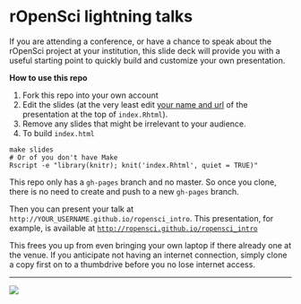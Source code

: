 
# rOpenSci lightning talks

If you are attending a conference, or have a chance to speak about the rOpenSci project at your institution, this slide deck will provide you with a useful starting point to quickly build and customize your own presentation. 

__How to use this repo__

1. Fork this repo into your own account
2. Edit the slides (at the very least edit [your name and url](https://github.com/ropensci/ropensci_intro/blob/master/index.Rhtml#L3-L5) of the presentation at the top of `index.Rhtml`).
3. Remove any slides that might be irrelevant to your audience.
4. To build `index.html`
```
make slides
# Or of you don't have Make
Rscript -e "library(knitr); knit('index.Rhtml', quiet = TRUE)"
```

This repo only has a `gh-pages` branch and no master. So once you clone, there is no need to create and push to a new `gh-pages` branch. 

Then you can present your talk at `http://YOUR_USERNAME.github.io/ropensci_intro`. This presentation, for example, is available at [`http://ropensci.github.io/ropensci_intro`](http://ropensci.github.io/ropensci_intro)

This frees you up from even bringing your own laptop if there already one at the venue. If you anticipate not having an internet connection, simply clone a copy first on to a thumbdrive before you no lose internet access.

---

[![](http://ropensci.org/public_images/github_footer.png)](http://ropensci.org)

